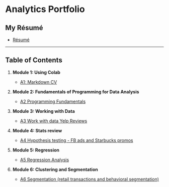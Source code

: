 # Analytics Portfolio

## My Résumé
- [Résumé](https://colab.research.google.com/drive/157yLXxVQcCzgx5LBsgQFM-J-KnOmXRWT?usp=sharing)

---

## Table of Contents
1. **Module 1: Using Colab**
   - [A1: Markdown CV](#)

2. **Module 2: Fundamentals of Programming for Data Analysis**
   - [A2 Programming Fundamentals](#)

3. **Module 3: Working with Data**
   - [A3 Work with data Yelp Reviews](#)

4. **Module 4: Stats review**
   - [A4 Hypothesis testing - FB ads and Starbucks promos](#)

5. **Module 5: Regression**
   - [A5 Regression Analysis](#)

6. **Module 6: Clustering and Segmentation**
   - [A6 Segmentation (retail transactions and behavioral segmentation)](#)
